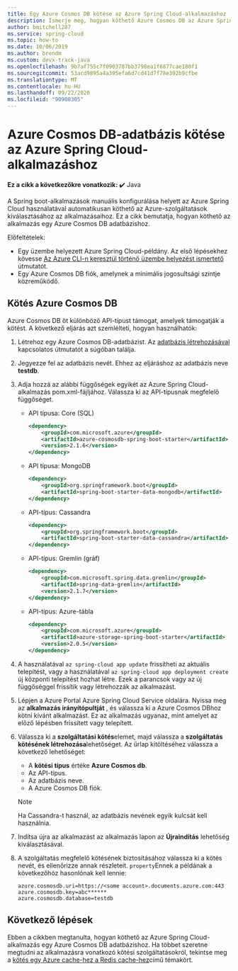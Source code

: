 ```yaml
---
title: Egy Azure Cosmos DB kötése az Azure Spring Cloud-alkalmazáshoz
description: Ismerje meg, hogyan köthető Azure Cosmos DB az Azure Spring Cloud-alkalmazáshoz
author: bmitchell287
ms.service: spring-cloud
ms.topic: how-to
ms.date: 10/06/2019
ms.author: brendm
ms.custom: devx-track-java
ms.openlocfilehash: 9b7af755c7f0903787bb3798ea1f6877cae180f1
ms.sourcegitcommit: 53acd9895a4a395efa6d7cd41d7f78e392b9cfbe
ms.translationtype: MT
ms.contentlocale: hu-HU
ms.lasthandoff: 09/22/2020
ms.locfileid: "90908305"
---
```

# <a name="bind-an-azure-cosmos-db-database-to-your-azure-spring-cloud-application"></a>Azure Cosmos DB-adatbázis kötése az Azure Spring Cloud-alkalmazáshoz

**Ez a cikk a következőkre vonatkozik:** ✔️ Java

A Spring boot-alkalmazások manuális konfigurálása helyett az Azure Spring Cloud használatával automatikusan köthető az Azure-szolgáltatások kiválasztásához az alkalmazásaihoz. Ez a cikk bemutatja, hogyan köthető az alkalmazás egy Azure Cosmos DB adatbázishoz.

Előfeltételek:

* Egy üzembe helyezett Azure Spring Cloud-példány. Az első lépésekhez kövesse [Az Azure CLI-n keresztül történő üzembe helyezést ismertető](spring-cloud-quickstart.md) útmutatót.
* Egy Azure Cosmos DB fiók, amelynek a minimális jogosultsági szintje közreműködő.

## <a name="bind-azure-cosmos-db"></a>Kötés Azure Cosmos DB

Azure Cosmos DB öt különböző API-típust támogat, amelyek támogatják a kötést. A következő eljárás azt szemlélteti, hogyan használhatók:

1. Létrehoz egy Azure Cosmos DB-adatbázist. Az [adatbázis létrehozásával](https://docs.microsoft.com/azure/cosmos-db/create-cosmosdb-resources-portal) kapcsolatos útmutatót a súgóban találja. 

1. Jegyezze fel az adatbázis nevét. Ehhez az eljáráshoz az adatbázis neve **testdb**.

1. Adja hozzá az alábbi függőségek egyikét az Azure Spring Cloud-alkalmazás pom.xml-fájljához. Válassza ki az API-típusnak megfelelő függőséget.

    * API típusa: Core (SQL)

      ```xml
      <dependency>
          <groupId>com.microsoft.azure</groupId>
          <artifactId>azure-cosmosdb-spring-boot-starter</artifactId>
          <version>2.1.6</version>
      </dependency>
      ```

    * API típusa: MongoDB

      ```xml
      <dependency>
          <groupId>org.springframework.boot</groupId>
          <artifactId>spring-boot-starter-data-mongodb</artifactId>
      </dependency>
      ```

    * API-típus: Cassandra

      ```xml
      <dependency>
          <groupId>org.springframework.boot</groupId>
          <artifactId>spring-boot-starter-data-cassandra</artifactId>
      </dependency>
      ```

    * API-típus: Gremlin (gráf)

      ```xml
      <dependency>
          <groupId>com.microsoft.spring.data.gremlin</groupId>
          <artifactId>spring-data-gremlin</artifactId>
          <version>2.1.7</version>
      </dependency>
      ```

    * API-típus: Azure-tábla

      ```xml
      <dependency>
          <groupId>com.microsoft.azure</groupId>
          <artifactId>azure-storage-spring-boot-starter</artifactId>
          <version>2.0.5</version>
      </dependency>
      ```

1. A használatával `az spring-cloud app update` frissítheti az aktuális telepítést, vagy a használatával `az spring-cloud app deployment create` új központi telepítést hozhat létre. Ezek a parancsok vagy az új függőséggel frissítik vagy létrehozzák az alkalmazást.

1. Lépjen a Azure Portal Azure Spring Cloud Service oldalára. Nyissa meg az **alkalmazás irányítópultját** , és válassza ki a Azure Cosmos DBhoz kötni kívánt alkalmazást. Ez az alkalmazás ugyanaz, mint amelyet az előző lépésben frissített vagy telepített.

1. Válassza ki a **szolgáltatási kötés**elemet, majd válassza a **szolgáltatás kötésének létrehozása**lehetőséget. Az űrlap kitöltéséhez válassza a következő lehetőséget:
   * A **kötési típus** értéke **Azure Cosmos db**.
   * Az API-típus.
   * Az adatbázis neve.
   * A Azure Cosmos DB fiók.

    > [!NOTE]
    > Ha Cassandra-t használ, az adatbázis nevének egyik kulcsát kell használnia.

1. Indítsa újra az alkalmazást az alkalmazás lapon az **Újraindítás** lehetőség kiválasztásával.

1. A szolgáltatás megfelelő kötésének biztosításához válassza ki a kötés nevét, és ellenőrizze annak részleteit. `property`Ennek a példának a következőhöz hasonlónak kell lennie:

    ```
    azure.cosmosdb.uri=https://<some account>.documents.azure.com:443
    azure.cosmosdb.key=abc******
    azure.cosmosdb.database=testdb
    ```

## <a name="next-steps"></a>Következő lépések

Ebben a cikkben megtanulta, hogyan köthető az Azure Spring Cloud-alkalmazás egy Azure Cosmos DB adatbázishoz. Ha többet szeretne megtudni az alkalmazásra vonatkozó kötési szolgáltatásokról, tekintse meg a [kötés egy Azure cache-hez a Redis cache-hez](spring-cloud-tutorial-bind-redis.md)című témakört.
